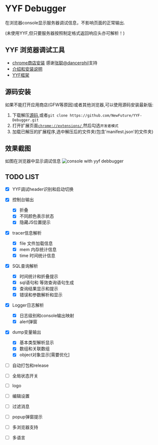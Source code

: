 # YYF Debugger

在浏览器console显示服务器调试信息，不影响页面的正常输出.

(未使用YYF,但只要服务器按照制定格式返回响应头亦可解析！)

## YYF 浏览器调试工具

- [chrome商店安装](https://chrome.google.com/webstore/detail/npmimognecgffdlkeppbkfakcdcpgjak) 感谢[张聪@dancerphil](https://github.com/dancerphil)支持
- [介绍和安装说明](https://newfuture.github.io/YYF-Debugger/)
- [YYF框架](https://github.com/YunYinORG/YYF)

## 源码安装

如果不能打开应用商店(GFW等原因)或者其他浏览器,可以使用源码安装最新版:

1. 下载解压[源码](https://github.com/NewFuture/YYF-Debugger/archive/master.zip),或者`git clone https://github.com/NewFuture/YYF-Debugger.git`
2. 打开扩展页面[`chrome://extensions/`](chrome://extensions/),然后勾选`开发者模式`
3. 加载已解压的扩展程序,选中解压后的文件夹(包含'manifest.json'的文件夹)

## 效果截图

如图在浏览器中显示调试信息 ![console with yyf debbugger](https://newfuture.github.io/YYF-Debugger/images/console.png)

## TODO LIST

- [x] YYF调试header识别和启动切换
- [x] 控制台输出

  - [x] 折叠
  - [x] 不同颜色表示状态
  - [x] 隐藏JS位置提示

- [x] tracer信息解析

  - [x] file 文件加载信息
  - [x] mem 内存统计信息
  - [x] time 时间统计信息

- [x] SQL查询解析

  - [x] 时间统计和折叠提示
  - [x] sql语句和 等效查询语句生成
  - [x] 查询结果显示和提示
  - [x] 错误和参数解析和显示

- [x] Logger日志解析

  - [x] 日志级别和console输出映射
  - [x] alert弹窗

- [x] dump变量输出

  - [x] 基本类型解析显示
  - [x] 数组和关联数组
  - [x] object对象显示[需要优化]

- [ ] 自动打包和release
- [ ] 全局状态开关
- [ ] logo
- [ ] 编辑设置
- [ ] 过滤消息
- [ ] popup弹窗提示
- [ ] 多浏览器支持
- [ ] 多语言
